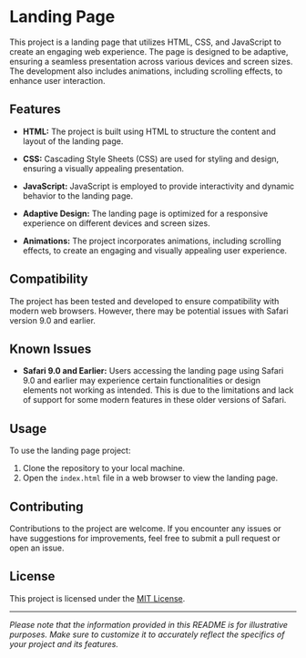 # Landing Page

This project is a landing page that utilizes HTML, CSS, and JavaScript to create an engaging web experience. The page is designed to be adaptive, ensuring a seamless presentation across various devices and screen sizes. The development also includes animations, including scrolling effects, to enhance user interaction.

## Features

- **HTML:** The project is built using HTML to structure the content and layout of the landing page.

- **CSS:** Cascading Style Sheets (CSS) are used for styling and design, ensuring a visually appealing presentation.

- **JavaScript:** JavaScript is employed to provide interactivity and dynamic behavior to the landing page.

- **Adaptive Design:** The landing page is optimized for a responsive experience on different devices and screen sizes.

- **Animations:** The project incorporates animations, including scrolling effects, to create an engaging and visually appealing user experience.

## Compatibility

The project has been tested and developed to ensure compatibility with modern web browsers. However, there may be potential issues with Safari version 9.0 and earlier.

## Known Issues

- **Safari 9.0 and Earlier:** Users accessing the landing page using Safari 9.0 and earlier may experience certain functionalities or design elements not working as intended. This is due to the limitations and lack of support for some modern features in these older versions of Safari.

## Usage

To use the landing page project:

1. Clone the repository to your local machine.
2. Open the `index.html` file in a web browser to view the landing page.

## Contributing

Contributions to the project are welcome. If you encounter any issues or have suggestions for improvements, feel free to submit a pull request or open an issue.

## License

This project is licensed under the [MIT License](LICENSE).

---

*Please note that the information provided in this README is for illustrative purposes. Make sure to customize it to accurately reflect the specifics of your project and its features.*
